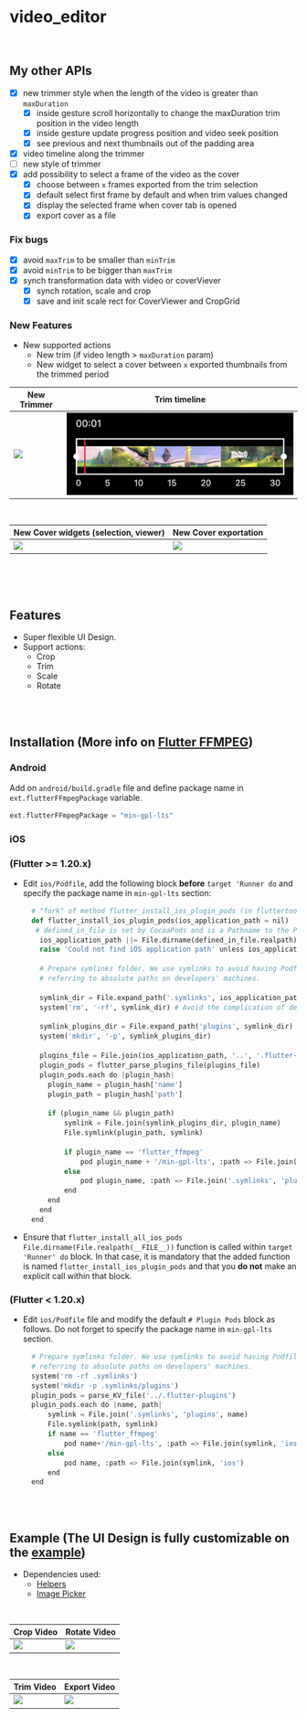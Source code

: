 # video_editor

<br>

## My other APIs

- [x] new trimmer style when the length of the video is greater than `maxDuration`
  - [x] inside gesture scroll horizontally to change the maxDuration trim position in the video length
  - [x] inside gesture update progress position and video seek position
  - [x] see previous and next thumbnails out of the padding area
- [x] video timeline along the trimmer
- [ ] new style of trimmer
- [x] add possibility to select a frame of the video as the cover
  - [x] choose between `x` frames exported from the trim selection
  - [x] default select first frame by default and when trim values changed
  - [x] display the selected frame when cover tab is opened
  - [x] export cover as a file

### Fix bugs

- [x] avoid `maxTrim` to be smaller than `minTrim`
- [x] avoid `minTrim` to be bigger than `maxTrim`
- [x] synch transformation data with video or coverViever
  - [x] synch rotation, scale and crop
  - [x] save and init scale rect for CoverViewer and CropGrid

### New Features

- New supported actions
  - New trim (if video length > `maxDuration` param)
  - New widget to select a cover between `x` exported thumbnails from the trimmed period 

| New Trimmer                             | Trim timeline                           |
| --------------------------------------- |  -------------------------------------- |
| ![](./assets/readme/new_trim_video.gif) | ![](./assets/readme/trim_timeline.gif)  |

<br>

| New Cover widgets (selection, viewer)    | New Cover exportation                 |
| ---------------------------------------- | ------------------------------------- |
| ![](./assets/readme/cover_viewer.gif)    | ![](./assets/readme/export_cover.gif) |

<br><br><br>

## Features

- Super flexible UI Design.
- Support actions:
  - Crop
  - Trim
  - Scale
  - Rotate

<br><br>

## **Installation** (More info on [Flutter FFMPEG](https://pub.dev/packages/flutter_ffmpeg))

### **Android**

Add on `android/build.gradle` file and define package name in `ext.flutterFFmpegPackage` variable.

```gradle
ext.flutterFFmpegPackage = "min-gpl-lts"
```

### **iOS**

### (Flutter >= 1.20.x)

- Edit `ios/Podfile`, add the following block **before** `target 'Runner do` and specify the package name in `min-gpl-lts` section:

  ```python
    # "fork" of method flutter_install_ios_plugin_pods (in fluttertools podhelpers.rb) to get lts version of ffmpeg
    def flutter_install_ios_plugin_pods(ios_application_path = nil)
     # defined_in_file is set by CocoaPods and is a Pathname to the Podfile.
      ios_application_path ||= File.dirname(defined_in_file.realpath) if self.respond_to?(:defined_in_file)
      raise 'Could not find iOS application path' unless ios_application_path

      # Prepare symlinks folder. We use symlinks to avoid having Podfile.lock
      # referring to absolute paths on developers' machines.

      symlink_dir = File.expand_path('.symlinks', ios_application_path)
      system('rm', '-rf', symlink_dir) # Avoid the complication of dependencies like FileUtils.

      symlink_plugins_dir = File.expand_path('plugins', symlink_dir)
      system('mkdir', '-p', symlink_plugins_dir)

      plugins_file = File.join(ios_application_path, '..', '.flutter-plugins-dependencies')
      plugin_pods = flutter_parse_plugins_file(plugins_file)
      plugin_pods.each do |plugin_hash|
        plugin_name = plugin_hash['name']
        plugin_path = plugin_hash['path']

        if (plugin_name && plugin_path)
            symlink = File.join(symlink_plugins_dir, plugin_name)
            File.symlink(plugin_path, symlink)

            if plugin_name == 'flutter_ffmpeg'
                pod plugin_name + '/min-gpl-lts', :path => File.join('.symlinks', 'plugins', plugin_name, 'ios')
            else
                pod plugin_name, :path => File.join('.symlinks', 'plugins', plugin_name, 'ios')
            end
        end
      end
    end
  ```

- Ensure that `flutter_install_all_ios_pods File.dirname(File.realpath(__FILE__))` function is called within
  `target 'Runner' do` block. In that case, it is mandatory that the added function is named
  `flutter_install_ios_plugin_pods` and that you **do not** make an explicit call within that block.

### (Flutter < 1.20.x)

- Edit `ios/Podfile` file and modify the default `# Plugin Pods` block as follows. Do not forget to specify the package
  name in `min-gpl-lts` section.

  ```python
    # Prepare symlinks folder. We use symlinks to avoid having Podfile.lock
    # referring to absolute paths on developers' machines.
    system('rm -rf .symlinks')
    system('mkdir -p .symlinks/plugins')
    plugin_pods = parse_KV_file('../.flutter-plugins')
    plugin_pods.each do |name, path|
        symlink = File.join('.symlinks', 'plugins', name)
        File.symlink(path, symlink)
        if name == 'flutter_ffmpeg'
            pod name+'/min-gpl-lts', :path => File.join(symlink, 'ios')
        else
            pod name, :path => File.join(symlink, 'ios')
        end
    end
  ```

<br><br>

## **Example** (The UI Design is fully customizable on the [example](https://pub.dev/packages/video_editor/example))

- Dependencies used:
  - [Helpers](https://pub.dev/packages/helpers)
  - [Image Picker](https://pub.dev/packages/image_picker)

<br>

| Crop Video                          | Rotate Video                          |
| ----------------------------------- | ------------------------------------- |
| ![](./assets/readme/crop_video.gif) | ![](./assets/readme/rotate_video.gif) |

<br>

| Trim Video                          | Export Video                          |
| ----------------------------------- | ------------------------------------- |
| ![](./assets/readme/trim_video.gif) | ![](./assets/readme/export_video.gif) |
